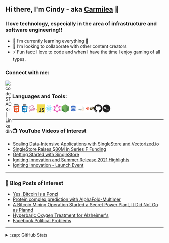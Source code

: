 
## Hi there, I'm Cindy - aka [Carmilea][website] 👋


### I love technology, especially in the area of infrastructure and software engineering!!

- 🌱 I’m currently learning everything 🤣
- 👯 I’m looking to collaborate with other content creators
- ⚡ Fun fact: I love to code and when I have the time I enjoy gaming of all types.


### Connect with me:

[<img align="left" alt="codeSTACKr | LinkedIn" width="22px" src="https://cdn.jsdelivr.net/npm/simple-icons@v3/icons/linkedin.svg" />][linkedin]

<br />

### Languages and Tools:

<img align="left" alt="HTML5" width="26px" src="https://raw.githubusercontent.com/github/explore/80688e429a7d4ef2fca1e82350fe8e3517d3494d/topics/html/html.png" />
<img align="left" alt="CSS3" width="26px" src="https://raw.githubusercontent.com/github/explore/80688e429a7d4ef2fca1e82350fe8e3517d3494d/topics/css/css.png" />
<img align="left" alt="Sass" width="26px" src="https://raw.githubusercontent.com/github/explore/80688e429a7d4ef2fca1e82350fe8e3517d3494d/topics/sass/sass.png" />
<img align="left" alt="JavaScript" width="26px" src="https://raw.githubusercontent.com/github/explore/80688e429a7d4ef2fca1e82350fe8e3517d3494d/topics/javascript/javascript.png" />
<img align="left" alt="React" width="26px" src="https://raw.githubusercontent.com/github/explore/80688e429a7d4ef2fca1e82350fe8e3517d3494d/topics/react/react.png" />
<img align="left" alt="GraphQL" width="26px" src="https://raw.githubusercontent.com/github/explore/80688e429a7d4ef2fca1e82350fe8e3517d3494d/topics/graphql/graphql.png" />
<img align="left" alt="Node.js" width="26px" src="https://raw.githubusercontent.com/github/explore/80688e429a7d4ef2fca1e82350fe8e3517d3494d/topics/nodejs/nodejs.png" />
<img align="left" alt="SQL" width="26px" src="https://raw.githubusercontent.com/github/explore/80688e429a7d4ef2fca1e82350fe8e3517d3494d/topics/sql/sql.png" />
<img align="left" alt="MySQL" width="26px" src="https://raw.githubusercontent.com/github/explore/80688e429a7d4ef2fca1e82350fe8e3517d3494d/topics/mysql/mysql.png" />
<img align="left" alt="Git" width="26px" src="https://raw.githubusercontent.com/github/explore/80688e429a7d4ef2fca1e82350fe8e3517d3494d/topics/git/git.png" />
<img align="left" alt="GitHub" width="26px" src="https://raw.githubusercontent.com/github/explore/78df643247d429f6cc873026c0622819ad797942/topics/github/github.png" />
<img align="left" alt="Terminal" width="26px" src="https://raw.githubusercontent.com/github/explore/80688e429a7d4ef2fca1e82350fe8e3517d3494d/topics/terminal/terminal.png" />

<br />
<br />

---

### 📺  YouTube Videos of Interest

<!-- YOUTUBE:START -->
- [Scaling Data-Intensive Applications with SingleStore and Vectorized.io](https://www.youtube.com/watch?v=EDQjy_BMSyQ)
- [SingleStore Raises $80M in Series F Funding](https://www.youtube.com/watch?v=gCXF_2YBzcM)
- [Getting Started with SingleStore](https://www.youtube.com/watch?v=bIFrJJkUftA)
- [Igniting Innovation and Summer Release 2021 Highlights](https://www.youtube.com/watch?v=F2OwEKtwRPY)
- [Igniting Innovation - Launch Event](https://www.youtube.com/watch?v=Q3ENLi7FQAc)
<!-- YOUTUBE:END -->


---

### 📕  Blog Posts of Interest

<!-- BLOG-POST-LIST:START -->
- [Yes, Bitcoin Is a Ponzi](https://ic.unicamp.br/~stolfi/bitcoin/2020-12-31-bitcoin-ponzi.html)
- [Protein complex prediction with AlphaFold-Multimer](https://deepmind.com/research/publications/2021/protein-complex-prediction-with-alphafold-multimer)
- [A Bitcoin Mining Operation Started a Secret Power Plant, It Did Not Go as Plannd](https://gizmodo.com/a-bitcoin-mining-operation-started-a-secret-power-plant-1847811718)
- [Hyperbaric Oxygen Treatment for Alzheimer's](https://www.ncbi.nlm.nih.gov/pmc/articles/PMC7293997/)
- [Facebook Political Problems](https://stratechery.com/2021/facebook-political-problems/?access_token=eyJhbGciOiJSUzI1NiIsImtpZCI6InN0cmF0ZWNoZXJ5LnBhc3Nwb3J0Lm9ubGluZSIsInR5cCI6IkpXVCJ9.eyJhdWQiOiJzdHJhdGVjaGVyeS5wYXNzcG9ydC5vbmxpbmUiLCJlbnQiOnsidXJpIjpbImh0dHBzOi8vc3RyYXRlY2hlcnkuY29tLzIwMjEvZmFjZWJvb2stcG9saXRpY2FsLXByb2JsZW1zLyJdfSwiZXhwIjoxNjM2MTMwMDQ1LCJpYXQiOjE2MzM1MzgwNDUsImlzcyI6Imh0dHBzOi8vc3RyYXRlY2hlcnkucGFzc3BvcnQub25saW5lL29hdXRoIiwic2NvcGUiOiJhcnRpY2xlOnJlYWQgY2F0ZWdvcnk6cmVhZCIsInN1YiI6IkxHQUNiVVRGS1dtVWMxRFRkNXFtMW0iLCJ1c2UiOiJhY2Nlc3MifQ.PMr73FtoayLlKQVtITLPhzQLkDzDZBwfc1DMGGVupIsDlq_cQ5HdYx6NFyKFvknnyubEP4W1IpRSFQ4cLsg2-F8OGWBjmjXKVVx-VZq5Bw4wrBdwFtaFVL9ZAR419j3PbocuVmyXaEjahuDvyO8FPb9xmWIn0nOBCxSjjaioSFfNtPYJkrNaEjlplO6tShfh610j29o-nfQZ8qF_fOL87__CGrZzqf0COsGaq850ozNViqf4LWf9POcCRMt74MHwcfdoI4JPJg84KbvE2FeWrzGgeW3guTTQZn59cQFXlLulPrlqIyPugmw2wcpm2bHXY-VqSMECcTOc2TKMx4oLDw)
<!-- BLOG-POST-LIST:END -->

---

<details>
  <summary>:zap: GitHub Stats</summary>
  <img align='left' alt='Carmilea's github stats' src='https://github-readme-stats.vercel.app/api?username=carmilea&show_icons=true&hide_border=true' />
</details>

[website]: https://memsql.com
[linkedin]: https://www.linkedin.com/in/cindy-parker






<!--### Hi there 👋

**carmilea/carmilea** is a ✨ _special_ ✨ repository because its `README.md` (this file) appears on your GitHub profile.

Here are some ideas to get you started:

- 🔭 I’m currently working on ...
- 🌱 I’m currently learning ...
- 👯 I’m looking to collaborate on ...
- 🤔 I’m looking for help with ...
- 💬 Ask me about ...
- 📫 How to reach me: ...
- 😄 Pronouns: ...
- ⚡ Fun fact: ...
-->
